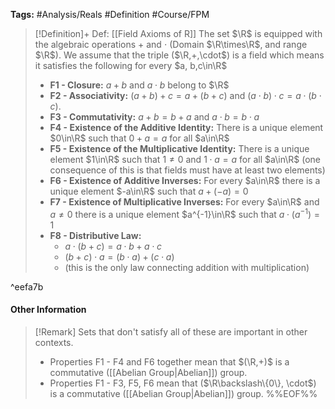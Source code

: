 **Tags:** #Analysis/Reals #Definition #Course/FPM 

> [!Definition]+ Def: [[Field Axioms of R]]
> The set $\R$ is equipped with the algebraic operations $+$ and $\cdot$ (Domain $\R\times\R$, and range $\R$). We assume that the triple ($\R,+,\cdot$) is a field which means it satisfies the following for every $a, b,c\in\R$
> - **F1 - Closure:** $a + b$ and $a \cdot b$ belong to $\R$
> - **F2 - Associativity:** $(a+b)+c=a+(b+c)$ and $(a\cdot b)\cdot c = a \cdot(b\cdot c)$.
> - **F3 - Commutativity:** $a+b = b+a$ and $a\cdot b = b\cdot a$
> - **F4 - Existence of the Additive Identity:** There is a unique element $0\in\R$ such that $0 + a = a$ for all $a\in\R$
> - **F5 - Existence of the Multiplicative Identity:** There is a unique element $1\in\R$ such that $1\ne0$ and $1\cdot a = a$ for all $a\in\R$ (one consequence of this is that fields must have at least two elements)
> - **F6 - Existence of Additive Inverses:** For every $a\in\R$ there is a unique element $-a\in\R$ such that $a+(-a)=0$
> - **F7 - Existence of Multiplicative Inverses:** For every $a\in\R$ and $a\ne0$ there is a unique element $a^{-1}\in\R$ such that $a\cdot(a^{-1})=1$
> - **F8 - Distributive Law:** 
> 	- $a\cdot (b+c) = a\cdot b + a\cdot c$
> 	- $(b+c)\cdot a=(b\cdot a) + (c\cdot a)$ 
> 	- (this is the only law connecting addition with multiplication)

^eefa7b

#### Other Information
> [!Remark]
> Sets that don't satisfy all of these are important in other contexts.
> - Properties F1 - F4 and F6 together mean that $(\R,+)$ is a commutative ([[Abelian Group|Abelian]]) group. 
> - Properties F1 - F3, F5, F6 mean that ($\R\backslash\{0\}, \cdot$) is a commutative ([[Abelian Group|Abelian]]) group.
%%EOF%%
